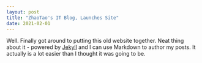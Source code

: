 ```yaml
---
layout: post
title: "ZhaoTao's IT Blog, Launches Site"
date: 2021-02-01
---
```


Well. Finally got around to putting this old website together. Neat thing about it - powered by [Jekyll](http://jekyllrb.com) and I can use Markdown to author my posts. It actually is a lot easier than I thought it was going to be.